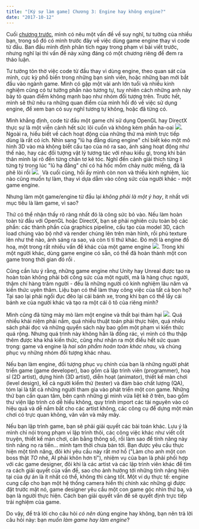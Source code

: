```yaml
---
title: "[Ký sự làm game] Chương 3: Engine hay không engine?"
date: "2017-10-12"
---
```


Cuối [chương trước](http://tongtunggiang.com/vi/2017/10/09/ky-su-lam-game-chuong-2-nhung-con-game-dau-tien/), mình có nêu một vấn đề về suy nghĩ, tư tưởng của nhiều bạn, trong số đó có mình trước đây về việc dùng game engine thay vì code từ đầu. Ban đầu mình định phân tích ngay trong phạm vi bài viết trước, nhưng nghĩ lại thì vấn đề này xứng đáng có một chương riêng để đem ra thảo luận.

Tư tưởng tôn thờ việc code từ đầu thay vì dùng engine, theo quan sát của mình, cực kỳ phổ biến trong những bạn sinh viên, hoặc những bạn mới bắt đầu vào ngành game. Mình có gặp một vài anh lớn tuổi và nhiều kinh nghiệm cũng có tư tưởng phần nào tương tự, tuy nhiên cách những anh này bày tỏ quan điểm không mạnh bạo như nhóm đối tượng trên. Trước hết, mình sẽ thử nêu ra những quan điểm của mình hồi đó về việc sử dụng engine, để xem bạn có suy nghĩ tương tự không, hoặc đã từng có.

Mình khẳng định, code từ đầu một game chỉ sử dụng OpenGL hay DirectX thực sự là một viễn cảnh hết sức lôi cuốn và không kém phần ha-oai ![](assets/image/beauty-e1507298864302.png). Ngoài ra, hiểu biết về cách hoạt động của những thứ mà mình trực tiếp dùng là rất có ích. Nhìn sang "lũ hạ đẳng dùng engine" chỉ biết kéo một mô hình 3D vào mà không biết cấu tạo của nó ra sao, ánh sáng hoạt động như thế nào, hay các đối tượng vật lý tương tác với nhau kiểu gì, trong khi bản thân mình lại rõ đến từng chân tơ kẽ tóc. Nghĩ đến cảnh giải thích từng li từng tý trong lúc "lũ hạ đẳng" chỉ có há hốc mồm chảy nước miếng, đã là phê lòi rồi ![](assets/image/still_dreaming-e1507297928546.png).  Và cuối cùng, hồi ấy mình còn non và thiếu kinh nghiệm, lúc nào cũng muốn tự làm, thay vì dựa dẫm vào công sức của người khác - một game engine.

Nhưng làm một game/engine từ đầu lại _không phải là một ý hay_, ít nhất với mục tiêu là làm game, vì sao?

Thứ có thể nhận thấy rõ ràng nhất đó là công sức bỏ vào. Nếu làm hoàn toàn từ đầu với OpenGL hoặc DirectX, bạn sẽ phải nghiên cứu toàn bộ các phần: các thành phần của graphics pipeline, cấu tạo của model 3D, cách load chúng vào bộ nhớ và render chúng lên trên màn hình, rồi phủ texture lên như thế nào, ánh sáng ra sao, và còn ti tỉ thứ khác. Đó mới là engine đồ hoạ, một trong rất nhiều vấn đề khác của một game engine ![](assets/image/burn_joss_stick-e1507298028986.png). Trong khi một người khác, dùng game engine có sẵn, có thể đã hoàn thành một con game trong thời gian đó rồi .

Cũng cần lưu ý rằng, những game engine như Unity hay Unreal được tạo ra hoàn toàn không phải bởi công sức của một người, mà là hàng chục người, thậm chí hàng trăm người - đều là những người có kinh nghiệm lâu năm và kiến thức uyên thâm. Liệu bạn có thể làm thay công việc của tất cả bọn họ? Tại sao lại phải ngồi đục đẽo lại cái bánh xe, trong khi bạn có thể lấy cái bánh xe của người khác và tạo ra một cái ô tô của riêng mình?

Mình cũng đã từng mày mò làm một engine và thất bại thảm hại ![](assets/image/beat_shot-e1507817666493.png). Quá nhiều khái niệm phải nắm, quá nhiều thuật toán phải thực hiện, quá nhiều sách phải đọc và những quyển sách này bao gồm một phạm vi kiến thức quá rộng. Nhưng quá trình này không hẳn là đống rác, vì mình có thu thập thêm được kha khá kiến thức, cũng như nhận ra một điều hết sức quan trọng: game và engine là _hai sản phẩm hoàn toàn khác nhau,_ và chúng phục vụ những nhóm đối tượng khác nhau.

Nếu bạn làm engine, đối tượng phục vụ chính của bạn là những người phát triển game (game developer), bao gồm cả lập trình viên (programmer), hoạ sĩ (2D artist), dựng hình (3D artist), diễn hoạt (animator), thiết kế màn chơi (level design), kể cả người kiểm thử (tester) và đảm bảo chất lượng (QA), tóm lại là tất cả những người tham gia vào phát triển một con game. Những thứ bạn cần quan tâm, bên cạnh những gì mình vừa liệt kê ở trên, bao gồm thư viện lập trình có dễ hiểu không, quy trình import các tài nguyên vào có hiệu quả và dễ nắm bắt cho các artist không, các công cụ để dựng một màn chơi có trực quan không, vân vân và mây mây.

Nếu bạn lập trình game, bạn sẽ phải giải quyết các bài toán khác. Lưu ý là mình chỉ nói trong phạm vi lập trình thôi, các công việc khác như viết cốt truyện, thiết kế màn chơi, cân bằng thông số, rồi làm sao để tính năng này tính năng nọ ra tiền... mình tạm thời chưa bàn tới. Bạn được yêu cầu thực hiện một tính năng, đôi khi yêu cầu này rất mơ hồ ("Làm cho anh một con boss thật _TO_ nhé, AI phải khôn hơn tí"), nhiệm vụ của bạn là phải phối hợp với các game designer, đôi khi là các artist và các lập trình viên khác để tìm ra cách giải quyết của vấn đề, sao cho ảnh hưởng tới những tính năng hiện tại của dự án là ít nhất có thể, không thì càng tốt. Một ví dụ thực tế: engine cung cấp cho bạn một hệ thống camera hiển thị chính xác những gì được đặt trước mặt nó, game designer yêu cầu một con game góc nhìn thứ ba, và bạn là người thực hiện. Cách bạn giải quyết vấn đề sẽ quyết định trực tiếp trải nghiệm của game.

Do vậy, để trả lời cho câu hỏi _có nên_ dùng engine hay không, bạn nên trả lời câu hỏi này: bạn _muốn làm game hay làm engine_?

